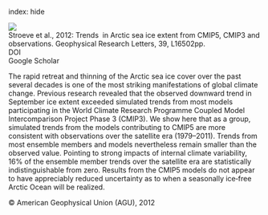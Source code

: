 index: hide

<div class="Citation">
    <div class="Citation-thumb CitationThumb-linked"  data-href="https://doi.org/10.1029/2012gl052676">
      <img src="https://static.claimspace.cloud/climate-study-static/refs/thumbs/9/Stroeve_et_al_2012-thumb.png" />
    </div>

  <div class="Citation-body">
    <div class="Citation-text">Stroeve et al., 2012: Trends  in Arctic sea ice extent from CMIP5, CMIP3 and observations. <span class="Article-journal">Geophysical Research Letters, </span><span class="Article-volume">39, </span>L16502pp.</div>
    <div class="Citation-links">
      <div class="CitationLink" data-href="https://doi.org/10.1029/2012gl052676">
        <div class="CitationLink-icon CitationLink-Doi"></div>
        <div class="CitationLink-text">DOI</div>
      </div>
      <div class="CitationLink" data-href="https://scholar.google.com/scholar?q=10.1029/2012gl052676">
        <div class="CitationLink-icon CitationLink-Scholar"></div>
        <div class="CitationLink-text">Google Scholar</div>
      </div>
    </div>
  </div>
</div>

The rapid retreat and thinning of the Arctic sea ice cover over the past several decades is one of the most striking manifestations of global climate change. Previous research revealed that the observed downward trend in September ice extent exceeded simulated trends from most models participating in the World Climate Research Programme Coupled Model Intercomparison Project Phase 3 (CMIP3). We show here that as a group, simulated trends from the models contributing to CMIP5 are more consistent with observations over the satellite era (1979–2011). Trends from most ensemble members and models nevertheless remain smaller than the observed value. Pointing to strong impacts of internal climate variability, 16% of the ensemble member trends over the satellite era are statistically indistinguishable from zero. Results from the CMIP5 models do not appear to have appreciably reduced uncertainty as to when a seasonally ice‐free Arctic Ocean will be realized.

<div class="Citation-copy">
&copy; American Geophysical Union (AGU), 2012
</div>